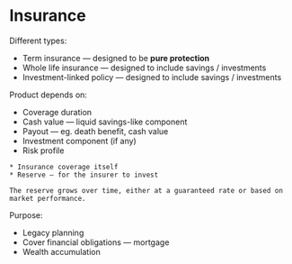 # Insurance

Different types:
* Term insurance — designed to be **pure protection**
* Whole life insurance — designed to include savings / investments
* Investment-linked policy — designed to include savings / investments

Product depends on:
* Coverage duration
* Cash value — liquid savings-like component
* Payout — eg. death benefit, cash value
* Investment component (if any)
* Risk profile

~~~admonish tip title="Where does the premium go to?"
* Insurance coverage itself
* Reserve — for the insurer to invest

The reserve grows over time, either at a guaranteed rate or based on market performance.
~~~

Purpose:
* Legacy planning
* Cover financial obligations — mortgage
* Wealth accumulation
